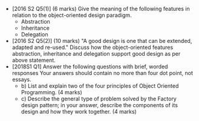 - [2016 S2 Q5(1)] (6 marks) Give the meaning of the following features in relation to the object-oriented design paradigm.
    - Abstraction
    - Inheritance
    - Delegation
- [2016 S2 Q5(2)]  (10 marks) "A good design is one that can be extended, adapted and re-used." Discuss how the object-oriented features abstraction, inheritance and delegation support good design as per above statement.
- [2018S1 Q1] Answer the following questions with brief, worded responses Your answers should contain no more than four dot point, not essays.
    - b) List and explain two of the four principles of Object Oriented Programming. (4 marks)
    - c) Describe the general type of problem solved by the Factory design pattern; in your answer, describe the components of its design and how they work together. (4 marks)